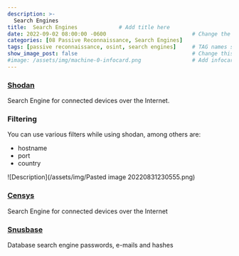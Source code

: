 ```yaml
---
description: >-
  Search Engines
title:  Search Engines             # Add title here
date: 2022-09-02 08:00:00 -0600                           # Change the date to match completion date
categories: [08 Passive Reconnaissance, Search Engines]                     # Change Templates to Writeup
tags: [passive reconnaissance, osint, search engines]     # TAG names should always be lowercase; replace template with writeup, and add relevant tags
show_image_post: false                                    # Change this to true
#image: /assets/img/machine-0-infocard.png                # Add infocard image here for post preview image
---
```

### [Shodan](shodan.io)
Search Engine for connected devices over the Internet.

### Filtering
You can use various filters while using shodan, among others are:
- hostname
- port
- country

![Description](/assets/img/Pasted image 20220831230555.png)

### [Censys](search.censys.io)
Search Engine for connected devices over the Internet

### [Snusbase](https://snusbase.com/search)
Database search engine passwords, e-mails and hashes